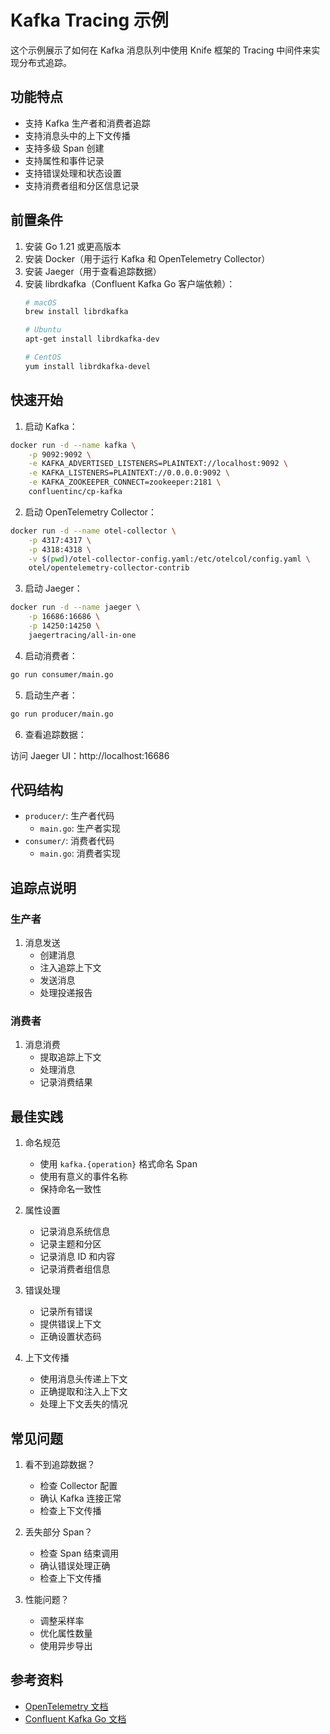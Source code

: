 # Kafka Tracing 示例

这个示例展示了如何在 Kafka 消息队列中使用 Knife 框架的 Tracing 中间件来实现分布式追踪。

## 功能特点

- 支持 Kafka 生产者和消费者追踪
- 支持消息头中的上下文传播
- 支持多级 Span 创建
- 支持属性和事件记录
- 支持错误处理和状态设置
- 支持消费者组和分区信息记录

## 前置条件

1. 安装 Go 1.21 或更高版本
2. 安装 Docker（用于运行 Kafka 和 OpenTelemetry Collector）
3. 安装 Jaeger（用于查看追踪数据）
4. 安装 librdkafka（Confluent Kafka Go 客户端依赖）：
   ```bash
   # macOS
   brew install librdkafka

   # Ubuntu
   apt-get install librdkafka-dev

   # CentOS
   yum install librdkafka-devel
   ```

## 快速开始

1. 启动 Kafka：

```bash
docker run -d --name kafka \
    -p 9092:9092 \
    -e KAFKA_ADVERTISED_LISTENERS=PLAINTEXT://localhost:9092 \
    -e KAFKA_LISTENERS=PLAINTEXT://0.0.0.0:9092 \
    -e KAFKA_ZOOKEEPER_CONNECT=zookeeper:2181 \
    confluentinc/cp-kafka
```

2. 启动 OpenTelemetry Collector：

```bash
docker run -d --name otel-collector \
    -p 4317:4317 \
    -p 4318:4318 \
    -v $(pwd)/otel-collector-config.yaml:/etc/otelcol/config.yaml \
    otel/opentelemetry-collector-contrib
```

3. 启动 Jaeger：

```bash
docker run -d --name jaeger \
    -p 16686:16686 \
    -p 14250:14250 \
    jaegertracing/all-in-one
```

4. 启动消费者：

```bash
go run consumer/main.go
```

5. 启动生产者：

```bash
go run producer/main.go
```

6. 查看追踪数据：

访问 Jaeger UI：http://localhost:16686

## 代码结构

- `producer/`: 生产者代码
  - `main.go`: 生产者实现
- `consumer/`: 消费者代码
  - `main.go`: 消费者实现

## 追踪点说明

### 生产者

1. 消息发送
   - 创建消息
   - 注入追踪上下文
   - 发送消息
   - 处理投递报告

### 消费者

1. 消息消费
   - 提取追踪上下文
   - 处理消息
   - 记录消费结果

## 最佳实践

1. 命名规范
   - 使用 `kafka.{operation}` 格式命名 Span
   - 使用有意义的事件名称
   - 保持命名一致性

2. 属性设置
   - 记录消息系统信息
   - 记录主题和分区
   - 记录消息 ID 和内容
   - 记录消费者组信息

3. 错误处理
   - 记录所有错误
   - 提供错误上下文
   - 正确设置状态码

4. 上下文传播
   - 使用消息头传递上下文
   - 正确提取和注入上下文
   - 处理上下文丢失的情况

## 常见问题

1. 看不到追踪数据？
   - 检查 Collector 配置
   - 确认 Kafka 连接正常
   - 检查上下文传播

2. 丢失部分 Span？
   - 检查 Span 结束调用
   - 确认错误处理正确
   - 检查上下文传播

3. 性能问题？
   - 调整采样率
   - 优化属性数量
   - 使用异步导出

## 参考资料

- [OpenTelemetry 文档](https://opentelemetry.io/docs/)
- [Confluent Kafka Go 文档](https://docs.confluent.io/platform/current/clients/confluent-kafka-go/) 